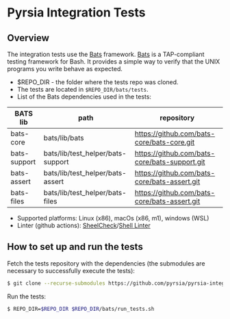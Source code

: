 # Pyrsia Integration Tests
## Overview

The integration tests use the [Bats](https://github.com/bats-core/bats-core) framework. [Bats](https://github.com/bats-core/bats-core) is a TAP-compliant testing framework for Bash. It provides
a simple way to verify that the UNIX programs you write behave as expected. 

- $REPO_DIR - the folder where the tests repo was cloned.
- The tests are located in `$REPO_DIR/bats/tests`.
- List of the Bats dependencies used in the tests:

| BATS lib | path  | repository |
|----------|-------|------------|
| bats-core  | bats/lib/bats   | https://github.com/bats-core/bats-core.git |
| bats-support  | bats/lib/test_helper/bats-support | https://github.com/bats-core/bats-support.git |
| bats-assert  | bats/lib/test_helper/bats-assert   | https://github.com/bats-core/bats-assert.git |
| bats-files  | bats/lib/test_helper/bats-files   | https://github.com/bats-core/bats-assert.git |
- Supported platforms: Linux (x86), macOs (x86, m1), windows (WSL)
- Linter (github actions):  [SheelCheck](https://www.shellcheck.net)/[Shell Linter](https://github.com/azohra/shell-linter)
 
## How to set up and run the tests
 
Fetch the tests repository with the dependencies (the submodules are necessary to successfully execute the tests):

```sh
$ git clone --recurse-submodules https://github.com/pyrsia/pyrsia-integration-tests.git
```
 
Run the tests:
 
```sh
$ REPO_DIR=$REPO_DIR $REPO_DIR/bats/run_tests.sh
```
